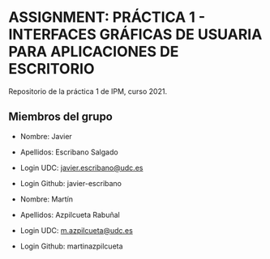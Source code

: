 # ASSIGNMENT: PRÁCTICA 1 - INTERFACES GRÁFICAS DE USUARIA PARA APLICACIONES DE ESCRITORIO

Repositorio de la práctica 1 de IPM, curso 2021.

## Miembros del grupo

  * Nombre: Javier
  * Apellidos: Escribano Salgado
  * Login UDC: javier.escribano@udc.es
  * Login Github: javier-escribano 
  
  * Nombre: Martín
  * Apellidos: Azpilcueta Rabuñal
  * Login UDC: m.azpilcueta@udc.es
  * Login Github: martinazpilcueta

